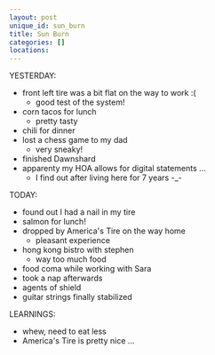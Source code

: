 ```yaml
---
layout: post
unique_id: sun_burn
title: Sun Burn
categories: []
locations: 
---
```


YESTERDAY:
* front left tire was a bit flat on the way to work :(
  * good test of the system!
* corn tacos for lunch
  * pretty tasty
* chili for dinner
* lost a chess game to my dad
  * very sneaky!
* finished Dawnshard
* apparenty my HOA allows for digital statements ...
  * I find out after living here for 7 years -_-

TODAY:
* found out I had a nail in my tire
* salmon for lunch!
* dropped by America's Tire on the way home
  * pleasant experience
* hong kong bistro with stephen
  * way too much food
* food coma while working with Sara
* took a nap afterwards
* agents of shield
* guitar strings finally stabilized

LEARNINGS:
* whew, need to eat less
* America's Tire is pretty nice ...
